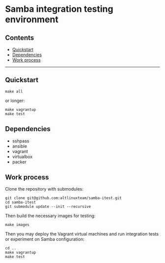 # Samba integration testing environment

## Contents

* [Quickstart](#quickstart)
* [Dependencies](#dependencies)
* [Work process](#work-process)

* * *

## Quickstart

```
make all
```

or longer:

```
make vagrantup
make test
```

## Dependencies

* sshpass
* ansible
* vagrant
* virtualbox
* packer

## Work process

Clone the repository with submodules:

```
git clone git@github.com:altlinuxteam/samba-itest.git
cd samba-itest
git submodule update --init --recursive
```

Then build the necessary images for testing:

```
make images
```

Then you may deploy the Vagrant virtual machines and run integration
tests or experiment on Samba configuration:

```
cd ..
make vagrantup
make test
```

